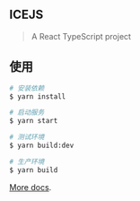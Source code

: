 ## ICEJS

> A React TypeScript project

## 使用

```bash
# 安装依赖
$ yarn install

# 启动服务
$ yarn start

# 测试环境
$ yarn build:dev

# 生产环境
$ yarn build
```

[More docs](https://ice.work/docs/guide/about).
